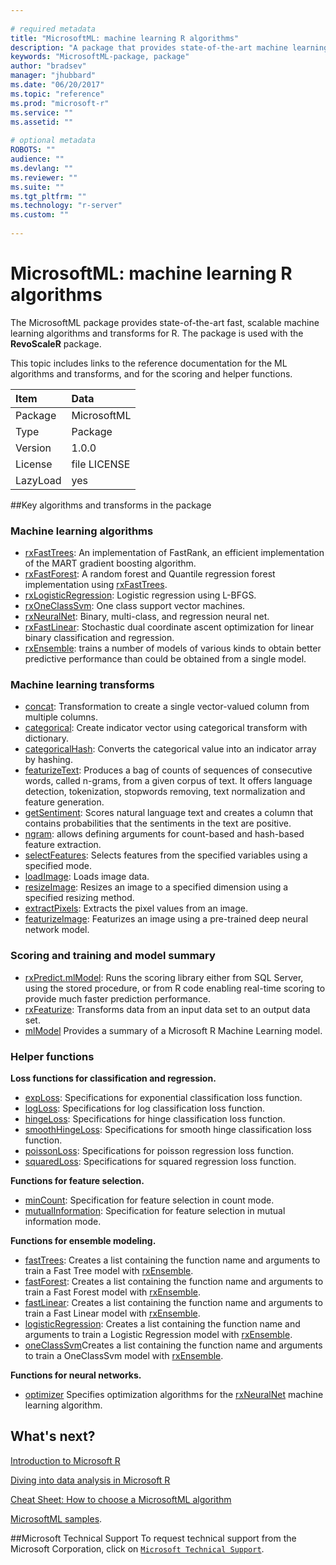 ```yaml
--- 
 
# required metadata 
title: "MicrosoftML: machine learning R algorithms" 
description: "A package that provides state-of-the-art machine learning algorithms for R, developed  by Microsoft. It is used with the **RevoScaleR** package." 
keywords: "MicrosoftML-package, package" 
author: "bradsev" 
manager: "jhubbard" 
ms.date: "06/20/2017" 
ms.topic: "reference" 
ms.prod: "microsoft-r" 
ms.service: "" 
ms.assetid: "" 
 
# optional metadata 
ROBOTS: "" 
audience: "" 
ms.devlang: "" 
ms.reviewer: "" 
ms.suite: "" 
ms.tgt_pltfrm: "" 
ms.technology: "r-server" 
ms.custom: "" 
 
--- 
```

 
 
 
# MicrosoftML: machine learning R algorithms  
 
The MicrosoftML package provides state-of-the-art fast, scalable machine learning algorithms and transforms for R. The package is used with the **RevoScaleR** package.

This topic includes links to the reference documentation for the ML algorithms and transforms, and for the scoring and helper functions.

| Item | Data |
| :---| :--- |
|  Package  |  MicrosoftML |
|  Type  |  Package |
|  Version  |  1.0.0 |
|  License  |  file LICENSE |
|  LazyLoad  |  yes |


##Key algorithms and transforms in the package

<a name="ml-algorithms"></a>
### Machine learning algorithms

* [rxFastTrees](../../microsoftml/packagehelp/rxfasttrees.md): An implementation of FastRank, an efficient implementation  of the MART gradient boosting algorithm.  
* [rxFastForest](../../microsoftml/packagehelp/rxfastforest.md): A random forest and Quantile regression forest  implementation using [rxFastTrees](../../microsoftml/packagehelp/rxfasttrees.md).  
* [rxLogisticRegression](../../microsoftml/packagehelp/logisticregression.md): Logistic regression using L-BFGS.  
* [rxOneClassSvm](../../microsoftml/packagehelp/rxoneclasssvm.md): One class support vector machines.  
* [rxNeuralNet](../../microsoftml/packagehelp/rxneuralnet.md): Binary, multi-class, and regression neural net.  
* [rxFastLinear](../../microsoftml/packagehelp/rxfastlinear.md): Stochastic dual coordinate ascent optimization for linear binary classification and regression. 
* [rxEnsemble](../../microsoftml/packagehelp/rxensemble.md): trains a number of models of various kinds to obtain better predictive performance than could be obtained from a single model.


<a name="ml-transforms"></a>
### Machine learning transforms

* [concat](concat.md): Transformation to create a single vector-valued column from multiple columns.  
* [categorical](categorical.md): Create indicator vector using categorical transform with dictionary.  
* [categoricalHash](categoricalhash.md): Converts the categorical value into an indicator array by hashing. 
* [featurizeText](featurizetext.md): Produces a bag of counts of sequences of consecutive words, called n-grams, from a given corpus of text. It offers language detection, tokenization, stopwords removing, text normalization and feature generation.  
* [getSentiment](getsentiment.md): Scores natural language text and creates a column that contains probabilities that the sentiments in the text are positive.
* [ngram](ngram.md): allows defining arguments for count-based and hash-based feature extraction.
* [selectFeatures](../../microsoftml/packagehelp/selectfeatures.md): Selects features from the specified variables using a specified mode.
* [loadImage](loadimage.md): Loads image data.
* [resizeImage](../../microsoftml/packagehelp/resizeimage.md): Resizes an image to a specified dimension using a specified resizing method.
* [extractPixels](extractpixels.md): Extracts the pixel values from an image.
* [featurizeImage](featurizeimage.md): Featurizes an image using a pre-trained deep neural network model.


### Scoring and training and model summary

* [rxPredict.mlModel](../../microsoftml/packagehelp/rxpredict.md): Runs the scoring library either from SQL Server, using the stored procedure, or from R code enabling real-time scoring to provide much faster prediction performance.
* [rxFeaturize](../../microsoftml/packagehelp/rxfeaturize.md): Transforms data from an input data set to an output data set.
* [mlModel](../../microsoftml/packagehelp/mlmodel.md) Provides a summary of a Microsoft R Machine Learning model.


### Helper functions

**Loss functions for classification and regression.**

* [expLoss](loss.md): Specifications for exponential classification loss function.  
* [logLoss](loss.md): Specifications for log classification loss function.  
* [hingeLoss](loss.md): Specifications for hinge classification loss function.  
* [smoothHingeLoss](loss.md): Specifications for smooth hinge classification loss function.  
* [poissonLoss](loss.md): Specifications for poisson regression loss function.  
* [squaredLoss](loss.md): Specifications for squared regression loss function.      

**Functions for feature selection.**

* [minCount](../../microsoftml/packagehelp/mincount.md): Specification for feature selection in count mode. 
* [mutualInformation](../../microsoftml/packagehelp/mutualinformation.md): Specification for feature selection in mutual information mode. 

**Functions for ensemble modeling.**

* [fastTrees](../../microsoftml/packagehelp/fasttrees.md): Creates a list containing the function name and arguments to train a Fast Tree model with [rxEnsemble](../../microsoftml/packagehelp/rxensemble.md).
* [fastForest](../../microsoftml/packagehelp/rxfastforest.md): Creates a list containing the function name and arguments to train a Fast Forest model with [rxEnsemble](../../microsoftml/packagehelp/rxensemble.md).
* [fastLinear](../../microsoftml/packagehelp/fastlinear.md): Creates a list containing the function name and arguments to train a Fast Linear model with [rxEnsemble](../../microsoftml/packagehelp/rxensemble.md).
* [logisticRegression](../../microsoftml/packagehelp/logisticregression.md): Creates a list containing the function name and arguments to train a  Logistic Regression model with [rxEnsemble](../../microsoftml/packagehelp/rxensemble.md).
* [oneClassSvm](../../microsoftml/packagehelp/oneclasssvm.md)Creates a list containing the function name and arguments to train a OneClassSvm model with [rxEnsemble](../../microsoftml/packagehelp/rxensemble.md).
 
**Functions for neural networks.**
* [optimizer](../../microsoftml/packagehelp/optimizer.md) Specifies optimization algorithms for the [rxNeuralNet](../../microsoftml/packagehelp/rxneuralnet.md) machine learning algorithm.

 
## What's next?

[Introduction to Microsoft R](../../microsoft-r-getting-started.md)

[Diving into data analysis in Microsoft R](../../data-analysis-in-microsoft-r.md)

[Cheat Sheet: How to choose a MicrosoftML algorithm](../../microsoftml-algorithm-cheat-sheet.md)

[MicrosoftML samples](../../microsoftml-quickstarts.md).


##Microsoft Technical Support
To request technical support from the Microsoft Corporation, click on [`Microsoft Technical Support`](https://go.microsoft.com/fwlink/?LinkID=698556&clcid=0x409).
 
 
 
 
 
 
 
 
 
 
 
 
 
 
 
 
 
 
 
 
